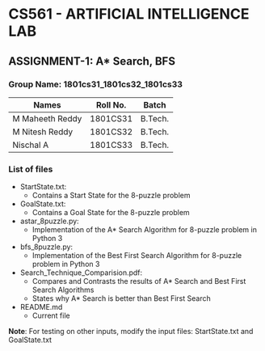# CS561 - ARTIFICIAL INTELLIGENCE LAB
## ASSIGNMENT-1: A* Search, BFS

### Group Name: 1801cs31_1801cs32_1801cs33

| Names           | Roll No. | Batch   |
|-----------------|----------|---------|
| M Maheeth Reddy | 1801CS31 | B.Tech. |
| M Nitesh Reddy  | 1801CS32 | B.Tech. |
| Nischal A       | 1801CS33 | B.Tech. |


### List of files
- StartState.txt:
    - Contains a Start State for the 8-puzzle problem
- GoalState.txt:
    - Contains a Goal State for the 8-puzzle problem
- astar_8puzzle.py:
    - Implementation of the A* Search Algorithm for 8-puzzle problem in Python 3
- bfs_8puzzle.py:
    - Implementation of the Best First Search Algorithm for 8-puzzle problem in Python 3
- Search_Technique_Comparision.pdf:
    - Compares and Contrasts the results of A* Search and Best First Search Algorithms
    - States why A* Search is better than Best First Search
- README.md
    - Current file

**Note**: For testing on other inputs, modify the input files: StartState.txt and GoalState.txt
